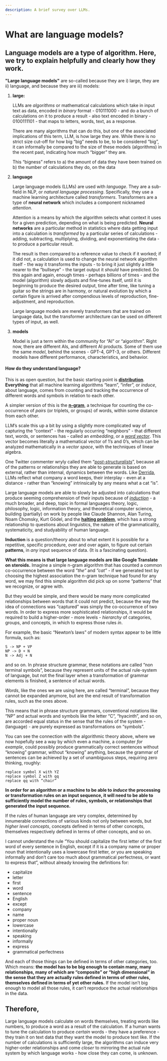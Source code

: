 ```yaml
---
description: A brief survey over LLMs.
---
```


# What are language models?

## Language models are a type of algorithm. Here, we try to explain helpfully and clearly how they work.

**"Large language models"** are so-called because they are i) large, they are ii) language, and because they are iii) models:

1.  **large:**

    LLMs are _algorithms_ or mathematical calculations which take in input text as data, encoded in _binary_ format - 010111000 - and do a bunch of calculations on it to produce a result - also text encoded in binary - 0100111101 - that maps to letters, words, text, as a response.

    There are many algorithms that can do this, but one of the associated implications of this term, LLM, is how large they are. While there is no strict size cut-off for how big “big” needs to be, to be considered “big”, it can informally be compared to the size of these models (algorithms) in the recent past, indicating how much “bigger” they are.

    This “bigness” refers to a) the amount of data they have been trained on b) the number of calculations they do, on the data
2.  **language**

    Large language models (LLMs) are used with _language_. They are a sub-field in NLP, or _natural language processing_. Specifically, they use a machine learning architecture called _transformers_. Transformers are a type of **neural network** which includes a component nicknamed _attention_.

    Attention is a means by which the algorithm selects what context it uses for a given prediction, depending on what is being predicted. **Neural networks** are a particular method in statistics where data getting input into a calculation is _transformed_ by a particular series of calculations - adding, subtracting, multiplying, dividing, and exponentiating the data - to produce a particular result.

    The result is then compared to a reference value to check if it worked; if it did not, a calculation is used to change the neural network algorithm itself - the way it transforms the inputs - to bring it just slightly a little nearer to the “bullseye” - the target output it _should_ have predicted. Do this again and again, enough times - perhaps billions of times - and the model (algorithm) slowly adjusts and fine-tunes itself, until it is beginning to produce the desired output, time after time, like tuning a guitar so the strings are in harmony, or natural evolution by which a certain figure is arrived after compendious levels of reproduction, fine-adjustment, and reproduction.

    Large language models are merely transformers that are trained on language data, but the transformer architecture can be used on different types of input, as well.
3.  **models**

    Model is just a term within the community for “AI” or “algorithm”. Right now, there are different AIs, and different AI products. Some of them use the same _model_, behind the scenes - GPT-4, GPT-3, or others. Different models have different performance, characteristics, and behavior.

#### How do they understand language?

This is as open question, but the basic starting point is [**distribution**](https://en.m.wikipedia.org/wiki/Distributional\_semantics). **Everything** that all machine learning algorithms “learn”, “infer”, or _induce_, about language, comes from counting and tracking the occurrence of different words and symbols in relation to each other.

A simpler version of this is the [**n-gram**](https://en.m.wikipedia.org/wiki/N-gram), a technique for counting the co-occurrence of _pairs_ (or triplets, or groups) of words, within some distance from each other.

LLM’s scale this up a bit by using a slightly more complicated way of capturing the “context” - the regularly occurring “neighbors” - that different text, words, or sentences has - called an _embedding_, or a [_word vector_](https://en.m.wikipedia.org/wiki/Word\_embedding). This vector becomes literally a mathematical vector of 1’s and 0’s, which can be analyzed mathematically in a _vector space_, with the techniques of linear algebra.

One Twitter commenter wryly called them “[_post-structuralists_](https://en.m.wikipedia.org/wiki/Post-structuralism)”, because all of the patterns or relationships they are able to generate is based on external, rather than internal, dynamics between the words. Like [Derrida](https://en.wikipedia.org/wiki/Jacques\_Derrida), LLMs reflect what company a word keeps, their interplay - even at a distance - rather than “knowing” intrinsically by any means what a cat “is”.

Large language models are able to slowly be adjusted into calculations that produce seeming comprehension of their inputs because of [_induction_](https://en.m.wikipedia.org/wiki/Solomonoff's\_theory\_of\_inductive\_inference) - a much broader, and deep, topic in formal languages theory, logic, philosophy, logic, information theory, and theoretical computer science, building (partially) on work by people like Claude Shannon, Alan Turing, Noam Chomsky, Kurt Gödel, and the [**halting problem**](https://en.m.wikipedia.org/wiki/Halting\_problem), which has a strong relationship to questions about linguistics, the nature of the grammaticality, systematicity, and studyability of human language.

**Induction** is a question/theory about to what extent it is possible for a repetitive, specific procedure, over and over again, to figure out certain **patterns**, in _any_ input sequence of data. (It is a fascinating question).

**What this means is that large language models are like Google Translate on steroids.** Imagine a simple n-gram algorithm that has counted a common co-occurrence between the word _”the”_ and _”cat”_ - if we generated text by choosing the highest association the n-gram technique had found for any word, we may find this simple algorithm did pick up on some “patterns” that we recognize, or agree with.

But they would be simple, and there would be many more complicated relationships between words that it could not predict, because the way the idea of connections was “captured” was simply the co-occurrence of two words. In order to express more sophisticated relationships, it would be required to build a higher-order - more levels - _hierarchy_ of categories, groups, and concepts, in which to express those rules _in_.

For example, the basic “Newton’s laws” of modern syntax appear to be little formula, such as:

```
S -> NP + VP
NP -> D + N
N -> Adj + N
```

and so on. In phrase structure grammar, these notations are called “non terminal symbols”, because they represent units of the actual rule-system of language, but not the final layer when a transformation of grammar elements is finished, a sentence of actual words.

_Words_, like the ones we are using here, are called “terminal”, because they cannot be expanded anymore, but are the end result of transformation rules, such as the ones above.

This means that in phrase structure grammars, conventional notations like “NP” and actual words and symbols like the letter “C”, “hyacinth”, and so on, are accorded equal status in the sense that the rules of the system - (language) - are purely expressed as transformations on “symbols”.

You can see the connection with the algorithmic theory above, where we now hopefully see a way by which even a machine, a computer _for example_, could possibly produce grammatically correct sentences without “knowing” grammar, without “knowing” anything, because the grammar of sentences can be achieved by a set of unambiguous steps, requiring zero thinking, roughly:

```
replace symbol X with YZ
replace symbol Z with qq
replace qq with “chair”
```

**In order for an algorithm or a machine to be able to **_**induce**_** the processing or transformation rules on an input sequence, it will need to be able to sufficiently model the number of rules, symbols, or relationships that generated the input sequence.**

If the rules of human language are very complex, determined by innumerable connections of various kinds not only between words, but _higher level concepts_, concepts defined in terms of other concepts, themselves respectively defined in terms of other concepts, and so on.

I cannot understand the rule “You should capitalize the first letter of the first word of every sentence in English, except if it is a company name or proper noun that intentionally uses a lowercase first letter, _or_ you are speaking informally and don’t care too much about grammatical perfectness, or want to express that”, without already knowing the definitions for:

* capitalize
* letter
* first
* word
* sentence
* English
* except
* company
* name
* proper noun
* lowercase
* intentionally
* speaking
* informally
* express
* grammatical perfectness

And each of those things can be defined in terms of other categories, too. Which means: **the model has to be big enough to contain many, many relationships, many of which are “composite” or “high dimensional” in the sense that they are actually rules defined in terms of other rules, themselves defined in terms of yet other rules.** If the model isn’t big enough to model all those rules, it can’t reproduce the actual relationships in the data.

## Therefore,

Large language models calculate on words themselves, treating words like numbers, to produce a word as a result of the calculation. If a human wants to tune the calculation to produce _certain_ words - they have a preference - they train it on text data that they want the model to produce text like. If the number of calculations is sufficiently large, the algorithms can induce very higher-order relationships and come _closer_ to mirroring the actual rule system by which language works - how close they can come, is unknown.
